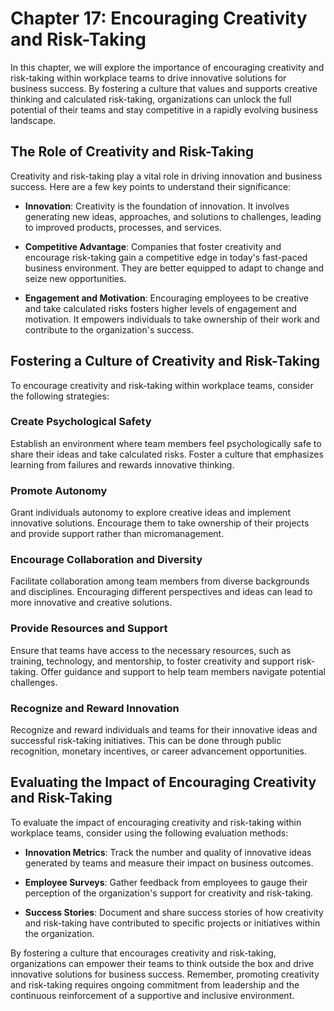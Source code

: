 Chapter 17: Encouraging Creativity and Risk-Taking
==================================================

In this chapter, we will explore the importance of encouraging creativity and risk-taking within workplace teams to drive innovative solutions for business success. By fostering a culture that values and supports creative thinking and calculated risk-taking, organizations can unlock the full potential of their teams and stay competitive in a rapidly evolving business landscape.

The Role of Creativity and Risk-Taking
--------------------------------------

Creativity and risk-taking play a vital role in driving innovation and business success. Here are a few key points to understand their significance:

* **Innovation**: Creativity is the foundation of innovation. It involves generating new ideas, approaches, and solutions to challenges, leading to improved products, processes, and services.

* **Competitive Advantage**: Companies that foster creativity and encourage risk-taking gain a competitive edge in today's fast-paced business environment. They are better equipped to adapt to change and seize new opportunities.

* **Engagement and Motivation**: Encouraging employees to be creative and take calculated risks fosters higher levels of engagement and motivation. It empowers individuals to take ownership of their work and contribute to the organization's success.

Fostering a Culture of Creativity and Risk-Taking
-------------------------------------------------

To encourage creativity and risk-taking within workplace teams, consider the following strategies:

### Create Psychological Safety

Establish an environment where team members feel psychologically safe to share their ideas and take calculated risks. Foster a culture that emphasizes learning from failures and rewards innovative thinking.

### Promote Autonomy

Grant individuals autonomy to explore creative ideas and implement innovative solutions. Encourage them to take ownership of their projects and provide support rather than micromanagement.

### Encourage Collaboration and Diversity

Facilitate collaboration among team members from diverse backgrounds and disciplines. Encouraging different perspectives and ideas can lead to more innovative and creative solutions.

### Provide Resources and Support

Ensure that teams have access to the necessary resources, such as training, technology, and mentorship, to foster creativity and support risk-taking. Offer guidance and support to help team members navigate potential challenges.

### Recognize and Reward Innovation

Recognize and reward individuals and teams for their innovative ideas and successful risk-taking initiatives. This can be done through public recognition, monetary incentives, or career advancement opportunities.

Evaluating the Impact of Encouraging Creativity and Risk-Taking
---------------------------------------------------------------

To evaluate the impact of encouraging creativity and risk-taking within workplace teams, consider using the following evaluation methods:

* **Innovation Metrics**: Track the number and quality of innovative ideas generated by teams and measure their impact on business outcomes.

* **Employee Surveys**: Gather feedback from employees to gauge their perception of the organization's support for creativity and risk-taking.

* **Success Stories**: Document and share success stories of how creativity and risk-taking have contributed to specific projects or initiatives within the organization.

By fostering a culture that encourages creativity and risk-taking, organizations can empower their teams to think outside the box and drive innovative solutions for business success. Remember, promoting creativity and risk-taking requires ongoing commitment from leadership and the continuous reinforcement of a supportive and inclusive environment.
